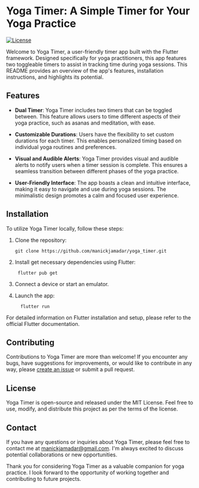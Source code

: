# Yoga Timer: A Simple Timer for Your Yoga Practice

[![License](https://img.shields.io/badge/license-MIT-blue.svg)](https://opensource.org/licenses/MIT)

Welcome to Yoga Timer, a user-friendly timer app built with the Flutter framework. Designed specifically for yoga practitioners, this app features two toggleable timers to assist in tracking time during yoga sessions. This README provides an overview of the app's features, installation instructions, and highlights its potential.

## Features

- **Dual Timer**: Yoga Timer includes two timers that can be toggled between. This feature allows users to time different aspects of their yoga practice, such as asanas and meditation, with ease.

- **Customizable Durations**: Users have the flexibility to set custom durations for each timer. This enables personalized timing based on individual yoga routines and preferences.

- **Visual and Audible Alerts**: Yoga Timer provides visual and audible alerts to notify users when a timer session is complete. This ensures a seamless transition between different phases of the yoga practice.

- **User-Friendly Interface**: The app boasts a clean and intuitive interface, making it easy to navigate and use during yoga sessions. The minimalistic design promotes a calm and focused user experience.

## Installation

To utilize Yoga Timer locally, follow these steps:

1. Clone the repository:

   ```shell
   git clone https://github.com/manickjamadar/yoga_timer.git

2. Install get necessary dependencies using Flutter:

    ```shell
     flutter pub get

3. Connect a device or start an emulator.
4. Launch the app:
   ```shell
     flutter run

For detailed information on Flutter installation and setup, please refer to the official Flutter documentation.

## Contributing
Contributions to Yoga Timer are more than welcome! If you encounter any bugs, have suggestions for improvements, or would like to contribute in any way, please [create an issue](https://github.com/manickjamadar/yoga_timer/issues) or submit a pull request.

## License
Yoga Timer is open-source and released under the MIT License. Feel free to use, modify, and distribute this project as per the terms of the license.

## Contact
If you have any questions or inquiries about Yoga Timer, please feel free to contact me at [manickjamadar@gmail.com](mailto:manickjamadar@gmail.com). I'm always excited to discuss potential collaborations or new opportunities.

Thank you for considering Yoga Timer as a valuable companion for yoga practice. I look forward to the opportunity of working together and contributing to future projects.
